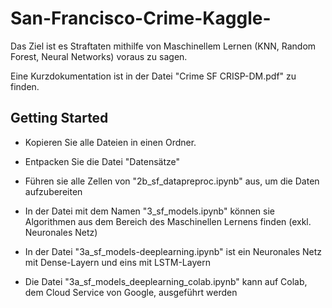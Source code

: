 # San-Francisco-Crime-Kaggle-

Das Ziel ist es Straftaten mithilfe von Maschinellem Lernen (KNN, Random Forest, Neural Networks) voraus zu sagen.

Eine Kurzdokumentation ist in der Datei "Crime SF CRISP-DM.pdf" zu finden.

## Getting Started

- Kopieren Sie alle Dateien in einen Ordner.

- Entpacken Sie die Datei "Datensätze"

- Führen sie alle Zellen von "2b_sf_datapreproc.ipynb" aus, um die Daten aufzubereiten

- In der Datei mit dem Namen "3_sf_models.ipynb" können sie Algorithmen aus dem Bereich des Maschinellen Lernens finden (exkl. Neuronales Netz)

- In der Datei "3a_sf_models-deeplearning.ipynb" ist ein Neuronales Netz mit Dense-Layern und eins mit LSTM-Layern

- Die Datei "3a_sf_models_deeplearning_colab.ipynb" kann auf Colab, dem Cloud Service von Google, ausgeführt werden
